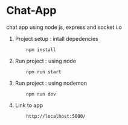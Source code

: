 # Chat-App
chat app using node js, express and  socket i.o

1. Project setup : intall depedencies
    ```
        npm install
    ```

2. Run project : using node
    ```
        npm run start
    ```

3. Run project : using nodemon
    ```
        npm run dev
    ```

4. Link to app
    ```
        http://localhost:5000/
    ```